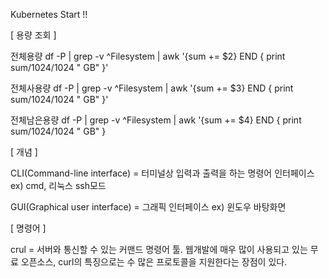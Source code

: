 Kubernetes Start !!

[ 용량 조회 ]

전체용량
df -P | grep -v ^Filesystem | awk '{sum += $2} END { print sum/1024/1024 " GB" }'

전체사용량 
df -P | grep -v ^Filesystem | awk '{sum += $3} END { print sum/1024/1024 " GB" }'

전체남은용량
df -P | grep -v ^Filesystem | awk '{sum += $4} END { print sum/1024/1024 " GB" }

[ 개념 ]

CLI(Command-line interface) = 터미널상 입력과 출력을 하는 명령어 인터페이스 ex) cmd, 리눅스 ssh모드

GUI(Graphical user interface) = 그래픽 인터페이스 ex) 윈도우 바탕화면

[ 명령어 ]

crul = 서버와 통신할 수 있는 커맨드 명령어 툴. 웹개발에 매우 많이 사용되고 있는 무료 오픈소스, curl의 특징으로는 수 많은 프로토콜을 지원한다는 장점이 있다.

 
